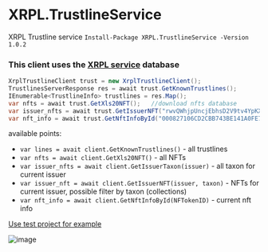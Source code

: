 # XRPL.TrustlineService
XRPL Trustline service
```Install-Package XRPL.TrustlineService -Version 1.0.2```

### This client uses the [XRPL service](https://xrpl.services) database 
```C#
XrplTrustlineClient trust = new XrplTrustlineClient();                             //create client
TrustlinesServerResponse res = await trust.GetKnownTrustlines();                       //download tustlines
IEnumerable<TrustlineInfo> trustlines = res.Map();                                 // Map to IEnumerable<TrustlineInfo>
var nfts = await trust.GetXls20NFT();   //download nfts database
var issuer_nfts = await trust.GetIssuerNFT("rwvQWhjpUncjEbhsD2V9tv4YpKXjfH5RDj");  //download issuer nfts
var nft_info = await trust.GetNftInfoById("000827106CD2CBB743BE141A0FE7EA1F3177161ED3CCDCB21EE07C59000025BD");  //download nft info
```

available points:
* `var lines = avait client.GetKnownTrustlines()` - all trustlines
* `var nfts = await client.GetXls20NFT()` - all NFTs
* `var issuer_nfts = await client.GetIssuerTaxon(issuer)` - all taxon for current issuer
* `var issuer_nft = await client.GetIssuerNFT(issuer, taxon)` - NFTs for current issuer, possible filter by taxon (collections)
* `var nft_info = await client.GetNftInfoById(NFTokenID)` - current nft info

[Use test project for example](https://github.com/Platonenkov/XRPL.TrustlineService/tree/dev/Test/ConsoleClient.Test)

![image](https://user-images.githubusercontent.com/44946855/200853929-5b77000d-f6f3-4ea0-9d0f-4cd88ce717c6.png)
